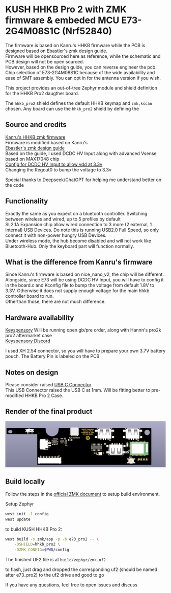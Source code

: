 # KUSH HHKB Pro 2 with ZMK firmware &  embeded MCU E73-2G4M08S1C (Nrf52840)
 The firmware is based on Kanru's HHKB firmware while the PCB is designed based on Ebastler's zmk design guide.  
 Firmware will be opensourced here as reference, while the schematic and PCB design will not be open sourced.   
 However, based on the design guide, you can reverse engineer the pcb.  
 Chip selection of E73-2G4M08S1C because of the wide availability and ease of SMT assembly. You can opt in for the antenna version if you wish.   

This project provides an out-of-tree Zephyr module and shield definition  
for the HHKB Pro2 daugther board.  

The `hhkb_pro2` shield defines the default HHKB keymap and `zmk,kscan`
chosen. Any board can use the `hhkb_pro2` shield by defining the

## Source and credits
[Kanru's HHKB zmk firmware](https://github.com/kanru/hhkb-zmk)  
Firmware is modified based on Kanru's  
[Ebastler's zmk design guide](https://github.com/ebastler/zmk-designguide?tab=readme-ov-file#Vsense)  
Based on the guide, I used DCDC HV Input along with advanced Vsense based on MAX17048 chip  
[Config for DCDC HV Input to allow vdd at 3.3v](https://devzone.nordicsemi.com/f/nordic-q-a/84089/nrf52840-dongle-set-regout0-for-3v3-vdd-out)  
Changing the Regout0 to bump the voltage to 3.3v  

Special thanks to Deepseek/ChatGPT for helping me understand better on the code

## Functionality
Exactly the same as you expect on a bluetooth controller. Switching between wireless and wired, up to 5 profiles by default  
SL2.1A Expansion chip allow wired connection to 3 more (2 external, 1 internal) USB Devices. Do note this is running USB2.0 Full Speed, so only connect it with non-power hungry USB Devices.  
Under wireless mode, the hub become disabled and will not work like Bluetooth-Hub. Only the keyboard part will function normally.   

## What is the difference from Kanru's firmware
Since Kanru's firmware is based on nice_nano_v2, the chip will be different.   
Alongside, since E73 will be using DCDC HV Input, you will have to config it in the board.c and Kconfig file to bump the voltage from default 1.8V to 3.3V. Otherwise it does not supply enough voltage for the main hhkb controller board to run.  
Otherthan those, there are not much difference.   

## Hardware availability
[Keyspensory](keyspensory.store)
Will be running open gb/pre order, along with Hannn's pro2k pro2 aftermarket case  
[Keyspensory Discord](https://discord.gg/GE89KjMGkm)

I used XH 2.54 connector, so you will have to prepare your own 3.7V battery pouch. The Battery Pin is labeled on the PCB  

## Notes on design
Please consider raised [USB C Connector](https://item.szlcsc.com/26898554.html?spm=sc.ols.it0-1___sc.ct.hd.dd&lcsc_vid=QFFaAlJVQVFXVF1fTgNfUAcEFFVdUVRRQgRcXlBREVExVlNTRVJaU1FTRVFWVjtW)  
This USB Connector raised the USB C at 1mm. Will be fitting better to pre-modified HHKB Pro 2 Case.  

## Render of the final product
![Render of the product](image.png)

## Build locally

Follow the steps in the [official ZMK document](https://zmk.dev/docs/user-setup) to setup build environment.

Setup Zephyr

```sh
west init -l config
west update
```

to build KUSH HHKB Pro 2:

```sh
west build -s zmk/app -p -b e73_pro2 -- \
    -DSHIELD=hhkb_pro2 \
    -DZMK_CONFIG=$PWD/config
``` 

The finished UF2 file is at `build/zephyr/zmk.uf2`

to flash, just drag and dropped the corresponding uf2 (should be named after e73_pro2) to the uf2 drive and good to go

If you have any questions, feel free to open issues and discuss
